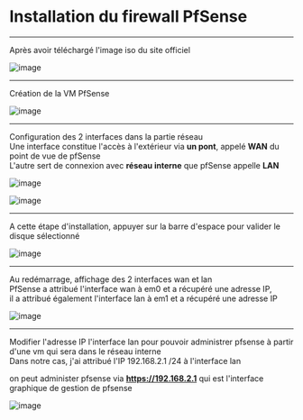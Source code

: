# Installation du firewall PfSense
___

Après avoir téléchargé l'image iso du site officiel  

![image](https://github.com/techerbeatrice/installation_pfsense/assets/138071140/3b778182-9eff-4a20-90f1-decc221a016b)

_____

Création de la VM PfSense   

![image](https://github.com/techerbeatrice/installation_pfsense/assets/138071140/1e6d9f10-f224-4fd0-a831-42dc7fe25787)

________

Configuration des 2 interfaces dans la partie réseau   
Une interface constitue l'accès à l'extérieur via **un pont**, appelé **WAN** du point de vue de pfSense   
L'autre sert de connexion avec **réseau interne** que pfSense appelle **LAN**    

![image](https://github.com/techerbeatrice/installation_pfsense/assets/138071140/f1b9f30c-2424-488d-857a-71a3356da60f)

![image](https://github.com/techerbeatrice/installation_pfsense/assets/138071140/0ab05f92-6db2-44eb-8441-513b6fead3ee)

_____

A cette étape d'installation, appuyer sur la barre d'espace pour valider le disque sélectionné   

![image](https://github.com/techerbeatrice/installation_pfsense/assets/138071140/fca55ae5-c4a2-49e3-974c-9c896aec15b5)

____

Au redémarrage, affichage des 2 interfaces wan et lan  
PfSense a attribué l'interface wan à em0 et a récupéré une adresse IP,   
il a attribué également l'interface lan à em1 et a récupéré une adresse IP   

![image](https://github.com/techerbeatrice/installation_pfsense/assets/138071140/faef0ca0-e500-4b08-aca1-b14fe9a00f8c)

____

Modifier l'adresse IP l'interface lan pour pouvoir administrer pfsense à partir d'une vm qui sera dans le réseau interne   
Dans notre cas, j'ai attribué l'IP 192.168.2.1 /24 à l'interface lan   

on peut administer pfsense via **https://192.168.2.1** qui est l'interface graphique de gestion de pfsense      

![image](https://github.com/techerbeatrice/installation_pfsense/assets/138071140/0190869a-b3fc-43d4-bf3b-06efc2857fbc)




